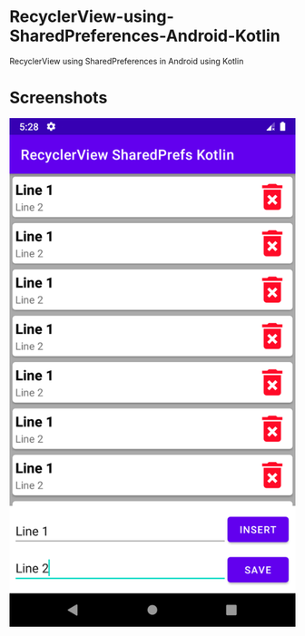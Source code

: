 # RecyclerView-using-SharedPreferences-Android-Kotlin
RecyclerView using SharedPreferences in Android using Kotlin

# Screenshots
![alt text](https://github.com/myaqoob7/RecyclerView-using-SharedPreferences-Android-Kotlin/blob/master/Screenshots/Screenshot.png?raw=true)
